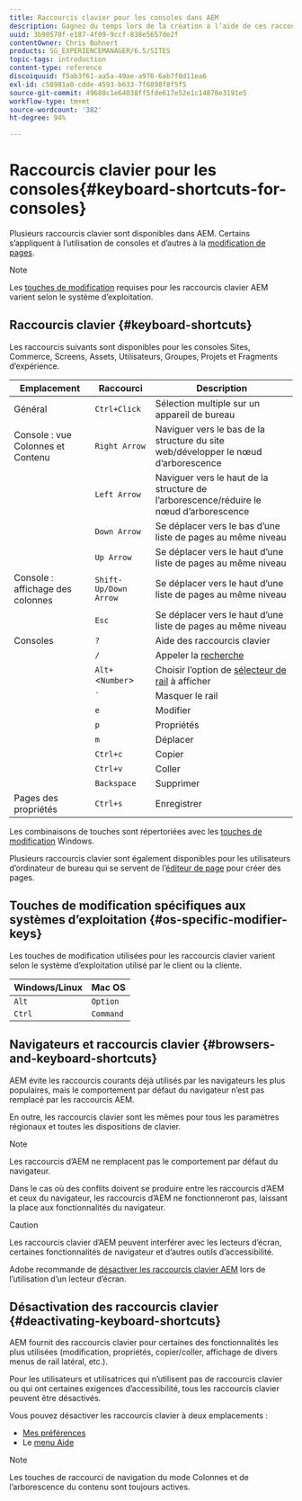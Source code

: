 ```yaml
---
title: Raccourcis clavier pour les consoles dans AEM
description: Gagnez du temps lors de la création à l’aide de ces raccourcis clavier.
uuid: 3b90570f-e187-4f09-9ccf-838e5657de2f
contentOwner: Chris Bohnert
products: SG_EXPERIENCEMANAGER/6.5/SITES
topic-tags: introduction
content-type: reference
discoiquuid: f5ab3f61-aa5a-49ae-a976-6ab7f0d11ea6
exl-id: c58981a0-cdde-4593-b633-7f6898f8f5f5
source-git-commit: 49688c1e64038ff5fde617e52e1c14878e3191e5
workflow-type: tm+mt
source-wordcount: '382'
ht-degree: 94%

---
```


# Raccourcis clavier pour les consoles{#keyboard-shortcuts-for-consoles}

Plusieurs raccourcis clavier sont disponibles dans AEM. Certains s’appliquent à l’utilisation de consoles et d’autres à la [modification de pages](/help/sites-authoring/page-authoring-keyboard-shortcuts.md).

>[!NOTE]
>
>Les [touches de modification](/help/sites-authoring/keyboard-shortcuts.md#os-specific-modifier-keys) requises pour les raccourcis clavier AEM varient selon le système d’exploitation.

## Raccourcis clavier {#keyboard-shortcuts}

Les raccourcis suivants sont disponibles pour les consoles Sites, Commerce, Screens, Assets, Utilisateurs, Groupes, Projets et Fragments d’expérience.

| Emplacement | Raccourci | Description |
|---|---|---|
| Général | `Ctrl+Click` | Sélection multiple   sur un appareil de bureau |
| Console : vue Colonnes et Contenu | `Right Arrow` | Naviguer vers le bas de la structure du site web/développer le nœud d’arborescence |
|  | `Left Arrow` | Naviguer vers le haut de la structure de l’arborescence/réduire le nœud d’arborescence |
|  | `Down Arrow` | Se déplacer vers le bas d’une liste de pages au même niveau |
|  | `Up Arrow` | Se déplacer vers le haut d’une liste de pages au même niveau |
| Console : affichage des colonnes | `Shift-Up/Down Arrow` | Se déplacer vers le haut d’une liste de pages au même niveau |
|  | `Esc` | Se déplacer vers le haut d’une liste de pages au même niveau |
| Consoles | `?` | Aide des raccourcis clavier |
|  | `/` | Appeler la [recherche](/help/sites-authoring/search.md) |
|  | `Alt+`&lt;`Number`> | Choisir l’option de [sélecteur de rail](/help/sites-authoring/basic-handling.md#rail-selector) à afficher |
|  | ``` ` ``` | Masquer le rail |
|  | `e` | Modifier |
|  | `p` | Propriétés |
|  | `m` | Déplacer |
|  | `Ctrl+c` | Copier |
|  | `Ctrl+v` | Coller |
|  | `Backspace` | Supprimer |
| Pages des propriétés | `Ctrl+s` | Enregistrer |

Les combinaisons de touches sont répertoriées avec les [touches de modification](/help/sites-authoring/keyboard-shortcuts.md#os-specific-modifier-keys) Windows.

Plusieurs raccourcis clavier sont également disponibles pour les utilisateurs d’ordinateur de bureau qui se servent de l’[éditeur de page](/help/sites-authoring/page-authoring-keyboard-shortcuts.md) pour créer des pages.

## Touches de modification spécifiques aux systèmes d’exploitation {#os-specific-modifier-keys}

Les touches de modification utilisées pour les raccourcis clavier varient selon le système d’exploitation utilisé par le client ou la cliente.

| Windows/Linux | Mac OS |
|---|---|
| `Alt` | `Option` |
| `Ctrl` | `Command` |

## Navigateurs et raccourcis clavier {#browsers-and-keyboard-shortcuts}

AEM évite les raccourcis courants déjà utilisés par les navigateurs les plus populaires, mais le comportement par défaut du navigateur n’est pas remplacé par les raccourcis AEM.

En outre, les raccourcis clavier sont les mêmes pour tous les paramètres régionaux et toutes les dispositions de clavier.

>[!NOTE]
>
>Les raccourcis d’AEM ne remplacent pas le comportement par défaut du navigateur.
>
>Dans le cas où des conflits doivent se produire entre les raccourcis d’AEM et ceux du navigateur, les raccourcis d’AEM ne fonctionneront pas, laissant la place aux fonctionnalités du navigateur.

>[!CAUTION]
>
>Les raccourcis clavier d’AEM peuvent interférer avec les lecteurs d’écran, certaines fonctionnalités de navigateur et d’autres outils d’accessibilité.
>
>Adobe recommande de [désactiver les raccourcis clavier AEM](/help/sites-authoring/keyboard-shortcuts.md#deactivating-keyboard-shortcuts) lors de l’utilisation d’un lecteur d’écran.

## Désactivation des raccourcis clavier {#deactivating-keyboard-shortcuts}

AEM fournit des raccourcis clavier pour certaines des fonctionnalités les plus utilisées (modification, propriétés, copier/coller, affichage de divers menus de rail latéral, etc.).

Pour les utilisateurs et utilisatrices qui n’utilisent pas de raccourcis clavier ou qui ont certaines exigences d’accessibilité, tous les raccourcis clavier peuvent être désactivés.

Vous pouvez désactiver les raccourcis clavier à deux emplacements :

* [Mes préférences](/help/sites-authoring/user-properties.md#my-preferences)
* Le [menu Aide](/help/sites-authoring/basic-handling.md#accessing-help)

>[!NOTE]
>
>Les touches de raccourci de navigation du mode Colonnes et de l’arborescence du contenu sont toujours actives.
